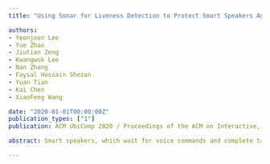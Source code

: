 ```yaml
---
title: "Using Sonar for Liveness Detection to Protect Smart Speakers Against Remote Attackers"

authors:
- Yeonjoon Lee
- Yue Zhao
- Jiutian Zeng
- Kwangwuk Lee
- Nan Zhang
- Faysal Hossain Shezan
- Yuan Tian
- Kai Chen
- XiaoFeng Wang

date: "2020-01-01T00:00:00Z"
publication_types: ["1"]
publication: ACM UbiComp 2020 / Proceedings of the ACM on Interactive, Mobile, Wearable and Ubiquitous Technologies (IMWUT)

abstract: Smart speakers, which wait for voice commands and complete tasks for users, are becoming part of common households. While voice commands came with basic functionalities in the earlier days, as the market grew, various commands with critical functionalities were developed; e.g., access banking services, send money, open front door. Such voice commands can cause serious consequences once smart speakers are attacked. Recent research shows that smart speakers are vulnerable to malicious voice commands sent from other speakers (e.g., TV, baby monitor, radio) in the same area. In this work, we propose the SPEAKER-SONAR, a sonar-based liveness detection system for smart speakers. Our approach aims to protect the smart speakers from remote attackers that leverage network-connected speakers to send malicious commands. The key idea of our approach is to make sure that the voice command is indeed coming from the user. For this purpose, the SPEAKER-SONAR emits an inaudible sound and tracks the user’s direction to compare it with the direction of the received voice command. The SPEAKER-SONAR does not require additional action from the user and works through an automatic consistency check. We built the SPEAKER-SONAR on a raspberry pi 3b, a circular microphone array, and a commodity speaker by imitating the Amazon Echo. Our evaluation shows that the SPEAKER-SONAR can reject remote voice attacks with an average accuracy of 95.5% in 2 meters, which significantly raises the bar for remote attackers. To the best of our knowledge, our defense is able to defend against known remote voice attack techniques.

---
```

